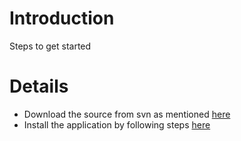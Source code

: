 # Introduction #

Steps to get started


# Details #


  * Download the source from svn as mentioned [here](http://code.google.com/p/rbs-ext/source/checkout)
  * Install the application by following steps [here](http://code.google.com/p/rbs-ext/wiki/Installation)
